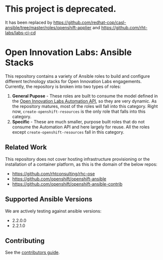 # This project is deprecated.

It has been replaced by https://github.com/redhat-cop/casl-ansible/tree/master/roles/openshift-applier and https://github.com/rht-labs/labs-ci-cd

# Open Innovation Labs: Ansible Stacks

This repository contains a variety of Ansible roles to build and configure different technology stacks for Open Innovation Labs engagements. Currently, the repository is broken into two types of roles:

1. **General Pupose** - These roles are built to consume the model defined in the [Open Innovation Labs Automation API](https://github.com/rht-labs/api-design), so they are very dynamic. As the repository matures, most of the roles will fall into this category. Right now, `create-openshift-resources` is the only role that falls into this category.
2. **Specific** - These are much smaller, purpose built roles that do not consume the Automation API and here largely for reuse. All the roles except `create-openshift-resources` fall in this category.

## Related Work
This repository does not cover hosting infrastructure provisioning or the installation of a container platform, as this is the domain of the below repos:
- https://github.com/rhtconsulting/rhc-ose
- https://github.com/openshift/openshift-ansible
- https://github.com/openshift/openshift-ansible-contrib

## Supported Ansible Versions
We are actively testing against ansible versions:
- 2.2.0.0
- 2.2.1.0

## Contributing
See the [contributors guide](https://github.com/rht-labs/api-design/blob/master/CONTRIBUTING.md).
